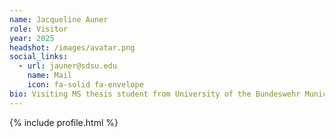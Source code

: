 ```yaml
---
name: Jacqueline Auner
role: Visitor
year: 2025
headshot: /images/avatar.png
social_links:
  - url: jauner@sdsu.edu
    name: Mail
    icon: fa-solid fa-envelope
bio: Visiting MS thesis student from University of the Bundeswehr Munich.
---
```


{% include profile.html %}